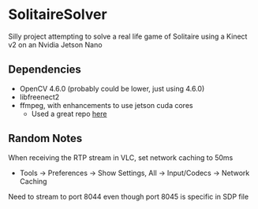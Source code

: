 # SolitaireSolver
Silly project attempting to solve a real life game of Solitaire using a Kinect v2 on an Nvidia Jetson Nano

## Dependencies
- OpenCV 4.6.0 (probably could be lower, just using 4.6.0)
- libfreenect2
- ffmpeg, with enhancements to use jetson cuda cores
	- Used a great repo [here](https://github.com/Keylost/jetson-ffmpeg)

## Random Notes
When receiving the RTP stream in VLC, set network caching to 50ms
 - Tools -> Preferences -> Show Settings, All -> Input/Codecs -> Network Caching

Need to stream to port 8044 even though port 8045 is specific in SDP file
